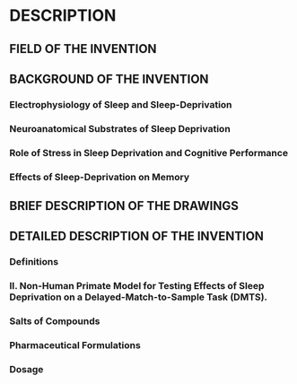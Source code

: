 # DESCRIPTION

## FIELD OF THE INVENTION

## BACKGROUND OF THE INVENTION

### Electrophysiology of Sleep and Sleep-Deprivation

### Neuroanatomical Substrates of Sleep Deprivation

### Role of Stress in Sleep Deprivation and Cognitive Performance

### Effects of Sleep-Deprivation on Memory

## BRIEF DESCRIPTION OF THE DRAWINGS

## DETAILED DESCRIPTION OF THE INVENTION

### Definitions

### II. Non-Human Primate Model for Testing Effects of Sleep Deprivation on a Delayed-Match-to-Sample Task (DMTS).

### Salts of Compounds

### Pharmaceutical Formulations

### Dosage

